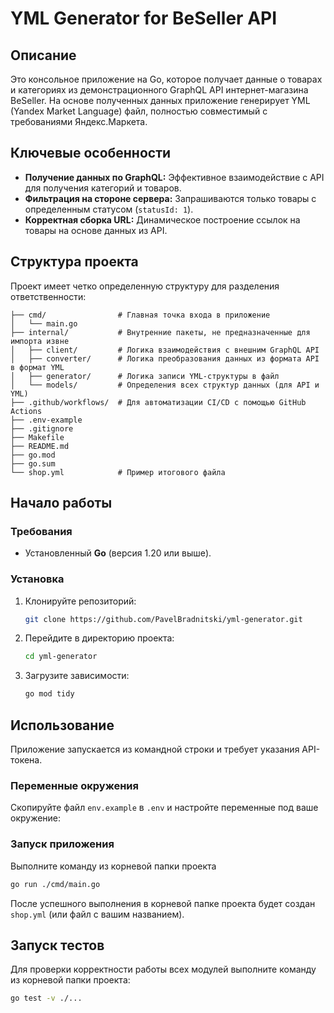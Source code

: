 # YML Generator for BeSeller API

## Описание

Это консольное приложение на Go, которое получает данные о товарах и категориях из демонстрационного GraphQL API интернет-магазина BeSeller. На основе полученных данных приложение генерирует YML (Yandex Market Language) файл, полностью совместимый с требованиями Яндекс.Маркета.

## Ключевые особенности

- **Получение данных по GraphQL:** Эффективное взаимодействие с API для получения категорий и товаров.
- **Фильтрация на стороне сервера:** Запрашиваются только товары с определенным статусом (`statusId: 1`).
- **Корректная сборка URL:** Динамическое построение ссылок на товары на основе данных из API.

## Структура проекта

Проект имеет четко определенную структуру для разделения ответственности:

```
├── cmd/                # Главная точка входа в приложение
│   └── main.go
├── internal/           # Внутренние пакеты, не предназначенные для импорта извне
│   ├── client/         # Логика взаимодействия с внешним GraphQL API
│   ├── converter/      # Логика преобразования данных из формата API в формат YML
│   ├── generator/      # Логика записи YML-структуры в файл
│   └── models/         # Определения всех структур данных (для API и YML)
├── .github/workflows/  # Для автоматизации CI/CD с помощью GitHub Actions
├── .env-example
├── .gitignore
├── Makefile 
├── README.md 
├── go.mod
├── go.sum
└── shop.yml            # Пример итогового файла 
```

## Начало работы

### Требования

- Установленный **Go** (версия 1.20 или выше).

### Установка

1.  Клонируйте репозиторий:
    ```sh
    git clone https://github.com/PavelBradnitski/yml-generator.git
    ```
2.  Перейдите в директорию проекта:
    ```sh
    cd yml-generator
    ```
3.  Загрузите зависимости:
    ```sh
    go mod tidy
    ```

## Использование

Приложение запускается из командной строки и требует указания API-токена.

### Переменные окружения

Скопируйте файл `env.example` в `.env` и настройте переменные под ваше окружение:

### Запуск приложения

Выполните команду из корневой папки проекта

```sh
go run ./cmd/main.go
```

После успешного выполнения в корневой папке проекта будет создан `shop.yml` (или файл с вашим названием).

## Запуск тестов

Для проверки корректности работы всех модулей выполните команду из корневой папки проекта:

```sh
go test -v ./...
```
